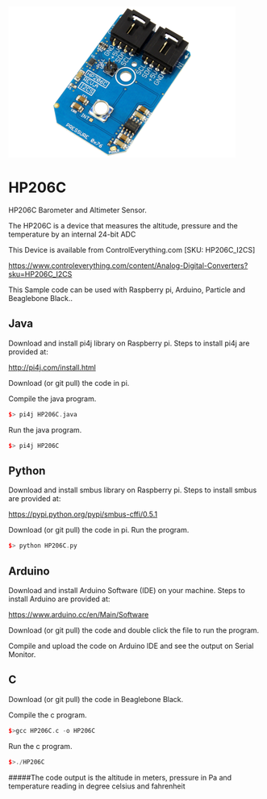 [![HP206C]( HP206C_I2CS.png)](https://www.controleverything.com/content/Analog-Digital-Converters?sku=HP206C_I2CS)
# HP206C
HP206C Barometer and Altimeter Sensor.

The HP206C is a device that measures the altitude, pressure and the temperature by an internal 24-bit ADC

This Device is available from ControlEverything.com [SKU:  HP206C_I2CS]

https://www.controleverything.com/content/Analog-Digital-Converters?sku=HP206C_I2CS

This Sample code can be used with Raspberry pi, Arduino, Particle and Beaglebone Black..

## Java
Download and install pi4j library on Raspberry pi. Steps to install pi4j are provided at:

http://pi4j.com/install.html

Download (or git pull) the code in pi.

Compile the java program.
```cpp
$> pi4j HP206C.java
```

Run the java program.
```cpp
$> pi4j HP206C
```

## Python
Download and install smbus library on Raspberry pi. Steps to install smbus are provided at:

https://pypi.python.org/pypi/smbus-cffi/0.5.1

Download (or git pull) the code in pi. Run the program.

```cpp
$> python HP206C.py
```

## Arduino
Download and install Arduino Software (IDE) on your machine. Steps to install Arduino are provided at:

https://www.arduino.cc/en/Main/Software

Download (or git pull) the code and double click the file to run the program.

Compile and upload the code on Arduino IDE and see the output on Serial Monitor.


## C

Download (or git pull) the code in Beaglebone Black.

Compile the c program.
```cpp
$>gcc HP206C.c -o HP206C
```
Run the c program.
```cpp
$>./HP206C
```
#####The code output is the altitude in meters, pressure in Pa and temperature reading in degree celsius and fahrenheit
